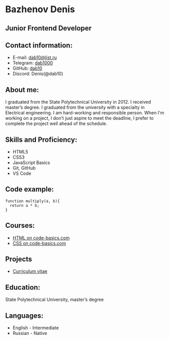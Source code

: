 # Bazhenov Denis
## Junior Frontend Developer
## Contact information:
* E-mail: [dab10@list.ru](mailto:dab10@list.ru)
* Telegram: [dab1000](http://t.me/dab1000)
* GitHub: [dab10](https://github.com/dab10)
* Discord: Denis(@dab10)
## About me:
I graduated from the State Polytechnical University in 2012. I received master’s degree. I graduated from the university with a specialty in Electrical engineering.
I am hard-working and responsible person.
When I'm working on a project, I don't just aspire to meet the deadline, I prefer to complete the project well ahead of the schedule.
## Skills and Proficiency:
* HTML5
* CSS3
* JavaScript Basics
* Git, GitHub
* VS Code
## Code example:
```
function multiply(a, b){
  return a * b;
}
```
## Courses:
* [HTML on code-basics.com](https://ru.code-basics.com/languages/html)
* [CSS on code-basics.com](https://ru.code-basics.com/languages/css)
## Projects
* [Curriculum vitae](https://dab10.github.io/rsschool-cv/)
## Education:
State Polytechnical University, master’s degree
## Languages:
* English - Intermediate
* Russian - Native